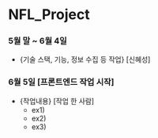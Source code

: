 # NFL_Project
### 5월 말 ~ 6월 4일 
  - {기술 스택, 기능, 정보 수집 등 작업} [신혜성]
### 6월 5일 [프론트엔드 작업 시작]
  - {작업내용} [작업 한 사람]
    - ex1)
    - ex2)
    - ex3)

